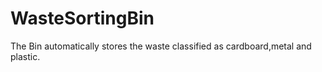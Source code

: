 # WasteSortingBin
The Bin automatically stores the waste classified as cardboard,metal and plastic.
